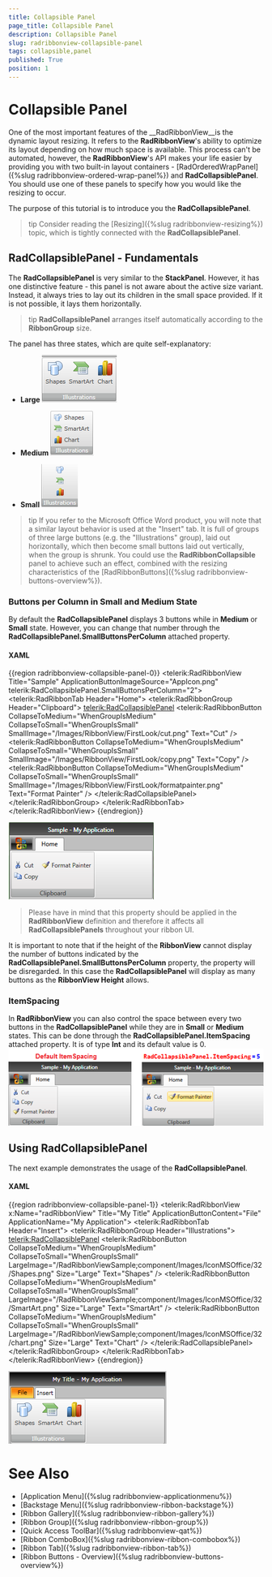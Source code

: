 ```yaml
---
title: Collapsible Panel
page_title: Collapsible Panel
description: Collapsible Panel
slug: radribbonview-collapsible-panel
tags: collapsible,panel
published: True
position: 1
---
```


# Collapsible Panel

One of the most important features of the __RadRibbonView__is the dynamic layout resizing. It refers to the __RadRibbonView__'s ability to optimize its layout depending on how much space is available. This process can't be automated, however, the __RadRibbonView__'s API makes your life easier by providing you with two built-in layout containers - [RadOrderedWrapPanel]({%slug radribbonview-ordered-wrap-panel%}) and __RadCollapsiblePanel__. You should use one of these panels to specify how you would like the resizing to occur.	  

The purpose of this tutorial is to introduce you the __RadCollapsiblePanel__.	  

>tip Consider reading the [Resizing]({%slug radribbonview-resizing%}) topic, which is tightly connected with the __RadCollapsiblePanel__.		

## RadCollapsiblePanel - Fundamentals

The __RadCollapsiblePanel__ is very similar to the __StackPanel__. However, it has one distinctive feature - this panel is not aware about the active size variant. Instead, it always tries to lay out its children in the small space provided. If it is not possible, it lays them horizontally.		

>tip __RadCollapsiblePanel__ arranges itself automatically according to the __RibbonGroup__ size.		  

The panel has three states, which are quite self-explanatory:

* __Large__
	![](images/RibbonView_CollapsiblePanel_Large.png)

* __Medium__
	![](images/RibbonView_CollapsiblePanel_Medium.png)
	
* __Small__
	![](images/RibbonView_CollapsiblePanel_Small.png)

>tip If you refer to the Microsoft Office Word product, you will note that a similar layout behavior is used at the "Insert" tab. It is full of groups of three large buttons (e.g. the "Illustrations" group), laid out horizontally, which then become small buttons laid out vertically, when the group is shrunk. You could use the __RadRibbonCollapsible__ panel to achieve such an effect, combined with the resizing characteristics of the [RadRibbonButtons]({%slug radribbonview-buttons-overview%}).		  

### Buttons per Column in Small and Medium State

By default the __RadCollapsiblePanel__ displays 3 buttons while in __Medium__ or __Small__ state. However, you can change that number through the __RadCollapsiblePanel.SmallButtonsPerColumn__ attached property.			

#### __XAML__
{{region radribbonview-collapsible-panel-0}}
    <telerik:RadRibbonView Title="Sample"
                           ApplicationButtonImageSource="AppIcon.png"
                           telerik:RadCollapsiblePanel.SmallButtonsPerColumn="2">
        <telerik:RadRibbonTab Header="Home">
            <telerik:RadRibbonGroup Header="Clipboard">
                <telerik:RadCollapsiblePanel>
                    <telerik:RadRibbonButton CollapseToMedium="WhenGroupIsMedium"
                                             CollapseToSmall="WhenGroupIsSmall"
                                             SmallImage="/Images/RibbonView/FirstLook/cut.png"
                                             Text="Cut" />
                    <telerik:RadRibbonButton CollapseToMedium="WhenGroupIsMedium"
                                             CollapseToSmall="WhenGroupIsSmall"
                                             SmallImage="/Images/RibbonView/FirstLook/copy.png"
                                             Text="Copy" />
                    <telerik:RadRibbonButton CollapseToMedium="WhenGroupIsMedium"
                                             CollapseToSmall="WhenGroupIsSmall"
                                             SmallImage="/Images/RibbonView/FirstLook/formatpainter.png"
                                             Text="Format Painter" />
                </telerik:RadCollapsiblePanel>
            </telerik:RadRibbonGroup>
        </telerik:RadRibbonTab>
    </telerik:RadRibbonView>
{{endregion}}

![Rad Ribbon View Collapsible Panel Buttons Per Column](images/RadRibbonView_CollapsiblePanel_ButtonsPerColumn.png)

>Please have in mind that this property should be applied in the __RadRibbonView__ definition and therefore it affects all __RadCollapsiblePanels__ throughout your ribbon UI.  

It is important to note that if the height of the __RibbonView__ cannot display the number of buttons indicated by the __RadCollapsiblePanel.SmallButtonsPerColumn__ property, the property will be disregarded. In this case the __RadCollapsiblePanel__ will display as many buttons as the __RibbonView Height__ allows.

### ItemSpacing

In __RadRibbonView__ you can also control the space between every two buttons in the __RadCollapsiblePanel__ while they are in __Small__ or __Medium__ states. This can be done through the __RadCollapsiblePanel.ItemSpacing__ attached property. It is of type __Int__ and its default value is 0.
![Rad Ribbon View Collapsible Panel Item Spacing](images/RadRibbonView_CollapsiblePanel_ItemSpacing.png)

## Using RadCollapsiblePanel

The next example demonstrates the usage of the __RadCollapsiblePanel__.

#### __XAML__
{{region radribbonview-collapsible-panel-1}}
	<telerik:RadRibbonView x:Name="radRibbonView" 
	                        Title="My Title"
	                        ApplicationButtonContent="File"
	                        ApplicationName="My Application">
	    <telerik:RadRibbonTab Header="Insert">
	        <telerik:RadRibbonGroup Header="Illustrations">
	            <telerik:RadCollapsiblePanel>
	                <telerik:RadRibbonButton CollapseToMedium="WhenGroupIsMedium" 
	                                            CollapseToSmall="WhenGroupIsSmall"
	                                            LargeImage="/RadRibbonViewSample;component/Images/IconMSOffice/32/Shapes.png"
	                                            Size="Large"
	                                            Text="Shapes" />
	                <telerik:RadRibbonButton CollapseToMedium="WhenGroupIsMedium" 
	                                            CollapseToSmall="WhenGroupIsSmall"
	                                            LargeImage="/RadRibbonViewSample;component/Images/IconMSOffice/32/SmartArt.png"
	                                            Size="Large"
	                                            Text="SmartArt" />
	                <telerik:RadRibbonButton CollapseToMedium="WhenGroupIsMedium" 
	                                            CollapseToSmall="WhenGroupIsSmall"
	                                            LargeImage="/RadRibbonViewSample;component/Images/IconMSOffice/32/chart.png"
	                                            Size="Large"
	                                            Text="Chart" />
	            </telerik:RadCollapsiblePanel>
	        </telerik:RadRibbonGroup>
	    </telerik:RadRibbonTab>
	</telerik:RadRibbonView>
{{endregion}}

![](images/RibbonView_CollapsiblePanel_Sample.png)

# See Also
 * [Application Menu]({%slug radribbonview-applicationmenu%})
 * [Backstage Menu]({%slug radribbonview-ribbon-backstage%})
 * [Ribbon Gallery]({%slug radribbonview-ribbon-gallery%})
 * [Ribbon Group]({%slug radribbonview-ribbon-group%})
 * [Quick Access ToolBar]({%slug radribbonview-qat%})
 * [Ribbon ComboBox]({%slug radribbonview-ribbon-combobox%})
 * [Ribbon Tab]({%slug radribbonview-ribbon-tab%})
 * [Ribbon Buttons - Overview]({%slug radribbonview-buttons-overview%})
